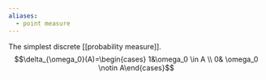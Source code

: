 ```yaml
---
aliases:
  - point measure
---
```

The simplest discrete [[probability measure]]. 
$$\delta_{\omega_0}(A)=\begin{cases} 1&\omega_0 \in A \\ 0& \omega_0 \notin A\end{cases}$$